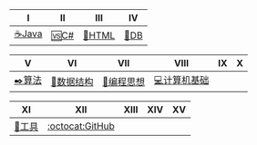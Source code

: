 
| Ⅰ | Ⅱ | Ⅲ | Ⅳ |
|----|----|----|----| 
|[☕Java️](Interview-Java/Java.md)|[🆚C#](Interview-NET/NET.md)|[📄HTML](Interview-HTML/HTML.md)|[💾DB](Interview-DB/DB.md)|


| Ⅴ | Ⅵ | Ⅶ | Ⅷ | Ⅸ | Ⅹ |
|----|----|----|----|----|----|
|[✒️算法](Interview-Other/Algorithm.md)|[📐数据结构](Interview-Other/DS.md)|[💏编程思想](Interview-Other/Thinking.md)|[💻计算机基础](Interview-Other/ComputerBasic.md)| | |

| Ⅺ | Ⅻ | XIII | XIV | XV |
|----|----| ---- | ----|----| 
|[🔧工具](Interview-Other/Tool.md)|[:octocat:GitHub](Interview-Other/GitHub.md)| | | | 